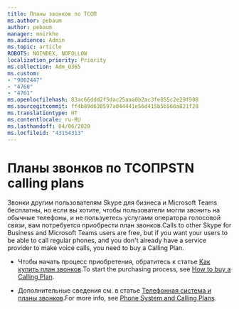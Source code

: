 ```yaml
---
title: Планы звонков по ТСОП
ms.author: pebaum
author: pebaum
manager: mnirkhe
ms.audience: Admin
ms.topic: article
ROBOTS: NOINDEX, NOFOLLOW
localization_priority: Priority
ms.collection: Adm_O365
ms.custom:
- "9002447"
- "4760"
- "4761"
ms.openlocfilehash: 83ac66ddd2f5dac25aaa0b2ac3fe855c2e29f988
ms.sourcegitcommit: ff4b89d630597a044441e56d415b5b566a821f28
ms.translationtype: HT
ms.contentlocale: ru-RU
ms.lasthandoff: 04/06/2020
ms.locfileid: "43154313"
---
```

# <a name="pstn-calling-plans"></a><span data-ttu-id="8dc2d-102">Планы звонков по ТСОП</span><span class="sxs-lookup"><span data-stu-id="8dc2d-102">PSTN calling plans</span></span>

<span data-ttu-id="8dc2d-103">Звонки другим пользователям Skype для бизнеса и Microsoft Teams бесплатны, но если вы хотите, чтобы пользователи могли звонить на обычные телефоны, и не пользуетесь услугами оператора голосовой связи, вам потребуется приобрести план звонков.</span><span class="sxs-lookup"><span data-stu-id="8dc2d-103">Calls to other Skype for Business and Microsoft Teams users are free, but if you want your users to be able to call regular phones, and you don't already have a service provider to make voice calls, you need to buy a Calling Plan.</span></span> 

- <span data-ttu-id="8dc2d-104">Чтобы начать процесс приобретения, обратитесь к статье [Как купить план звонков](https://docs.microsoft.com/MicrosoftTeams/calling-plans-for-office-365).</span><span class="sxs-lookup"><span data-stu-id="8dc2d-104">To start the purchasing process, see [How to buy a Calling Plan](https://docs.microsoft.com/MicrosoftTeams/calling-plans-for-office-365).</span></span> 

- <span data-ttu-id="8dc2d-105">Дополнительные сведения см. в статье [Телефонная система и планы звонков](https://docs.microsoft.com/MicrosoftTeams/calling-plan-landing-page).</span><span class="sxs-lookup"><span data-stu-id="8dc2d-105">For more info, see [Phone System and Calling Plans](https://docs.microsoft.com/MicrosoftTeams/calling-plan-landing-page).</span></span> 
